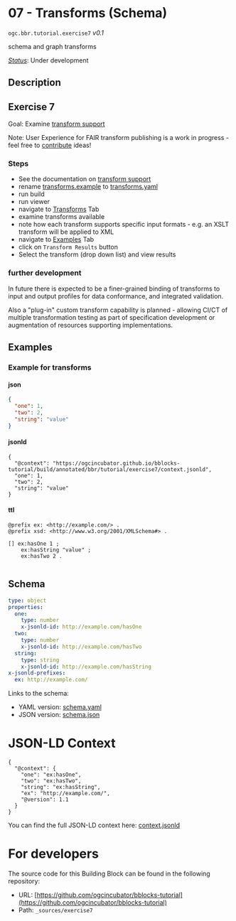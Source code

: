 
# 07 - Transforms (Schema)

`ogc.bbr.tutorial.exercise7` *v0.1*

schema and graph transforms

[*Status*](http://www.opengis.net/def/status): Under development

## Description

## Exercise 7

Goal: Examine [transform support](https://ogcincubator.github.io/bblocks-docs/create/transforms)

Note: User Experience for FAIR transform publishing is a work in progress - feel free to [contribute](https://github.com/ogcincubator/bblocks-tutorial/issues) ideas!

### Steps
- See the documentation on [transform support](https://ogcincubator.github.io/bblocks-docs/create/transforms)
- rename [transforms.example](context.example) to [transforms.yaml](context.jsonld)
- run build
- run viewer
- navigate to [Transforms](/bblock/ogc.bbr.tutorial.exercise7/transforms) Tab
- examine transforms available
- note how each transform supports specific input formats - e.g. an XSLT transform will be applied to XML
- navigate to [Examples](/bblock/ogc.bbr.tutorial.exercise7/examples) Tab
- click on `Transform Results` button
- Select the transform (drop down list) and view results

### further development

In future there is expected to be a finer-grained binding of transforms to input and output profiles for data conformance, and integrated validation.

Also a "plug-in" custom transform capability is planned - allowing CI/CT of multiple transformation testing as part of specification development or augmentation of resources supporting implementations.


## Examples

### Example for transforms
#### json
```json
{
  "one": 1,
  "two": 2,
  "string": "value"
}
```

#### jsonld
```jsonld
{
  "@context": "https://ogcincubator.github.io/bblocks-tutorial/build/annotated/bbr/tutorial/exercise7/context.jsonld",
  "one": 1,
  "two": 2,
  "string": "value"
}
```

#### ttl
```ttl
@prefix ex: <http://example.com/> .
@prefix xsd: <http://www.w3.org/2001/XMLSchema#> .

[] ex:hasOne 1 ;
    ex:hasString "value" ;
    ex:hasTwo 2 .


```

## Schema

```yaml
type: object
properties:
  one:
    type: number
    x-jsonld-id: http://example.com/hasOne
  two:
    type: number
    x-jsonld-id: http://example.com/hasTwo
  string:
    type: string
    x-jsonld-id: http://example.com/hasString
x-jsonld-prefixes:
  ex: http://example.com/

```

Links to the schema:

* YAML version: [schema.yaml](https://ogcincubator.github.io/bblocks-tutorial/build/annotated/bbr/tutorial/exercise7/schema.json)
* JSON version: [schema.json](https://ogcincubator.github.io/bblocks-tutorial/build/annotated/bbr/tutorial/exercise7/schema.yaml)


# JSON-LD Context

```jsonld
{
  "@context": {
    "one": "ex:hasOne",
    "two": "ex:hasTwo",
    "string": "ex:hasString",
    "ex": "http://example.com/",
    "@version": 1.1
  }
}
```

You can find the full JSON-LD context here:
[context.jsonld](https://ogcincubator.github.io/bblocks-tutorial/build/annotated/bbr/tutorial/exercise7/context.jsonld)


# For developers

The source code for this Building Block can be found in the following repository:

* URL: [https://github.com/ogcincubator/bblocks-tutorial](https://github.com/ogcincubator/bblocks-tutorial)
* Path: `_sources/exercise7`

